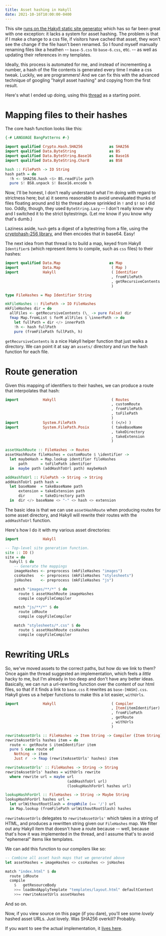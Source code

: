 ```yaml
---
title: Asset hashing in Hakyll
date: 2021-10-16T10:00:00-0400
---
```


This site [runs on the Hakyll static site generator][hakyll] which has
so far been great with one exception: it lacks a system for asset
hashing. The problem is that if I make a change to a css file, if
visitors have cached that asset, they won't see the change if the file
hasn't been renamed. So I found myself manually renaming files like a
heathen -- `base-5.css` to `base-6.css`, etc. -- as well as updating
their references in my templates.

Ideally, this process is automated for me, and instead of incrementing
a number, a hash of the file contents is generated every time I make a
css tweak. Luckily, we are programmers! And we can fix this with the
advanced technique of googling "hakyll asset hashing" and copying from
the first result.

Here's what I ended up doing, using this [thread][thread] as a
starting point.

# Mapping files to their hashes

The core hash function looks like this:

```haskell
{-# LANGUAGE BangPatterns #-}

import qualified Crypto.Hash.SHA256            as SHA256
import qualified Data.ByteString               as BS
import qualified Data.ByteString.Base16        as Base16
import qualified Data.ByteString.Char8         as BS8

hash :: FilePath -> IO String
hash path = do
  !h <- SHA256.hash <$> BS.readFile path
  pure $! BS8.unpack $! Base16.encode h
```

Now, I'll be honest, I don't really understand what I'm doing with
regard to strictness here; but a) it seems reasonable to avoid
unevaluated thunks of files floating around and b) the thread above
sprinkled in `!` and `$!` so I did too. Oddly, though, they used
`ByteString.Lazy` -- I don't really know why and I switched it to the
strict bytestrings. (Let me know if you know why that's dumb.)

Laziness aside, `hash` gets a digest of a bytestring from a file,
using the [cryptohash-256 library][sha256], and then encodes that in
base64. Easy!

The next idea from that thread is to build a map, keyed from Hakyll
`Identifier`s (which represent items to compile, such as `css` files)
to their hashes:

```haskell
import qualified Data.Map                      as Map
import           Data.Map                       ( Map )
import           Hakyll                         ( Identifier
                                                , fromFilePath
                                                , getRecursiveContents
                                                )

type FileHashes = Map Identifier String

mkFileHashes :: FilePath -> IO FileHashes
mkFileHashes dir = do
  allFiles <- getRecursiveContents (\_ -> pure False) dir
  fmap Map.fromList $ forM allFiles $ \innerPath -> do
    let fullPath = dir </> innerPath
    !h <- hash fullPath
    pure (fromFilePath fullPath, h)
```

`getRecursiveContents` is a nice Hakyll helper function that just
walks a directory. We can point it at say an `assets/` directory and
run the hash function for each file.

# Route generation

Given this mapping of identifiers to their hashes, we can produce a
route that interpolates that hash:

```haskell
import           Hakyll                         ( Routes
                                                , customRoute
                                                , fromFilePath
                                                , toFilePath
                                                )
import           System.FilePath                ( (</>) )
import           System.FilePath.Posix          ( takeBaseName
                                                , takeDirectory
                                                , takeExtension
                                                )

assetHashRoute :: FileHashes -> Routes
assetHashRoute fileHashes = customRoute $ \identifier ->
  let maybeHash = Map.lookup identifier fileHashes
      path      = toFilePath identifier
  in  maybe path (addHashToUrl path) maybeHash

addHashToUrl :: FilePath -> String -> String
addHashToUrl path hash =
  let baseName  = takeBaseName path
      extension = takeExtension path
      dir       = takeDirectory path
  in  dir </> baseName <> "-" <> hash <> extension
```

The basic idea is that we can use `assetHashRoute` when producing
routes for some asset directory, and Hakyll will rewrite their routes
with the `addHashToUrl` function.

Here's how I do it with my various asset directories:

```haskell
import           Hakyll

-- Top-level site generation function.
site :: IO ()
site = do
  hakyll $ do
    -- Generate the mappings
    imageHashes <- preprocess (mkFileHashes "images")
    cssHashes   <- preprocess (mkFileHashes "stylesheets")
    jsHashes    <- preprocess (mkFileHashes "js")

    match "images/**/*" $ do
      route $ assetHashRoute imageHashes
      compile copyFileCompiler

    match "js/**/*" $ do
      route idRoute
      compile copyFileCompiler

    match "stylesheets/*.css" $ do
      route $ assetHashRoute cssHashes
      compile copyFileCompiler
```

# Rewriting URLs

So, we've moved assets to the correct paths, but how do we link to
them? Once again the thread suggested an implementation, which feels a
_little_ hacky to me, but I'm already in too deep and don't have any
better ideas. Basically, we can run a url-rewriting function over the
content of our html files, so that if it finds a link to `base.css` it
rewrites as `base-[HASH].css`. Hakyll gives us a helper functions to
make this a lot easier, `withUrls`.

```haskell
import           Hakyll                         ( Compiler
                                                , Item(itemIdentifier)
                                                , fromFilePath
                                                , getRoute
                                                , withUrls
                                                )

rewriteAssetUrls :: FileHashes -> Item String -> Compiler (Item String)
rewriteAssetUrls hashes item = do
  route <- getRoute $ itemIdentifier item
  pure $ case route of
    Nothing -> item
    Just r  -> fmap (rewriteAssetUrls' hashes) item

rewriteAssetUrls' :: FileHashes -> String -> String
rewriteAssetUrls' hashes = withUrls rewrite
  where rewrite url = maybe url
                            (addHashToUrl url)
                            (lookupHashForUrl hashes url)

lookupHashForUrl :: FileHashes -> String -> Maybe String
lookupHashForUrl hashes url = 
  let urlWithoutRootSlash = dropWhile (== '/') url
  in Map.lookup (fromFilePath urlWithoutRootSlash) hashes
```

`rewriteAssetUrls` delegates to `rewriteAssetUrls'` which takes in a
string of HTML, and produces a rewritten string given our `FileHashes`
map. We filter out any Hakyll item that doesn't have a route because
-- well, because that's how it was implemented in the thread, and I
assume that's to avoid "ephemeral" items like templates.

We can add this function to our compilers like so:

```haskell
-- Combine all asset hash maps that we generated above
let assetHashes = imageHashes <> cssHashes <> jsHashes

match "index.html" $ do
  route idRoute
  compile
    $   getResourceBody
    >>= loadAndApplyTemplate "templates/layout.html" defaultContext
    >>= rewriteAssetUrls assetHashes
```

And so on.

Now, if you view source on this page (if you dare), you'll see some
_lovely_ hashed asset URLs. Just lovely. Was SHA256 overkill?
Probably.

If you want to see the actual implementation, it [lives here][assethashing].

[hakyll]: /j/2021/01/17-this-site.html
[thread]: https://groups.google.com/g/hakyll/c/zdkQlDsj9lQ
[sha256]: https://hackage.haskell.org/package/cryptohash-sha256-0.11.102.1/docs/Crypto-Hash-SHA256.html#g:3
[assethashing]: https://github.com/mjhoy/mikey.bike/blob/19aef0201224aad616a4c5977b10e930451dc17f/src/AssetHashing.hs
